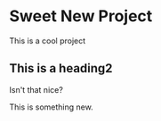 # Sweet New Project

This is a cool project

## This is a heading2

Isn't that nice?

This is something new.

